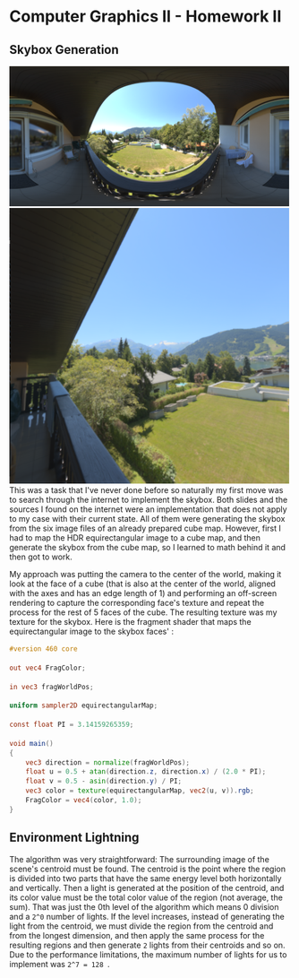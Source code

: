 # Computer Graphics II - Homework II
## Skybox Generation
<img src="Thumersbach.png" alt="Equirectangular HDR Image" width="500"/>
<img src="thumersbach_empty_capture.png" alt="Equirectangular HDR Image" width="500"/>
This was a task that I've never done before so naturally my first move was to search through the internet to implement the skybox. Both slides and the sources I found on the internet were an implementation that does not apply to my case with their current state. All of them were generating the skybox from the six image files of an already prepared cube map. However, first I had to map the HDR equirectangular image to a cube map, and then generate the skybox from the cube map, so I learned to math behind it and then got to work.

My approach was putting the camera to the center of the world, making it look at the face of a cube (that is also at the center of the world, aligned with the axes and has an edge length of 1) and performing an off-screen rendering to capture the corresponding face's texture and repeat the process for the rest of 5 faces of the cube. The resulting texture was my texture for the skybox. Here is the fragment shader that maps the equirectangular image to the skybox faces' : 

```glsl
#version 460 core

out vec4 FragColor;

in vec3 fragWorldPos;

uniform sampler2D equirectangularMap;

const float PI = 3.14159265359;

void main()
{       
    vec3 direction = normalize(fragWorldPos); 
    float u = 0.5 + atan(direction.z, direction.x) / (2.0 * PI);    
    float v = 0.5 - asin(direction.y) / PI;
    vec3 color = texture(equirectangularMap, vec2(u, v)).rgb;
    FragColor = vec4(color, 1.0);
}
```
## Environment Lightning

The algorithm was very straightforward: The surrounding image of the scene's centroid must be found. The centroid is the point where the region is divided into two parts that have the same energy level both horizontally and vertically. Then a light is generated at the position of the centroid, and its color value must be the total color value of the region (not average, the sum). That was just the 0th level of the algorithm which means 0 division and a `2^0` number of lights. If the level increases, instead of generating the light from the centroid, we must divide the region from the centroid and from the longest dimension, and then apply the same process for the resulting regions and then generate `2` lights from their centroids and so on. Due to the performance limitations, the maximum number of lights for us to implement was `2^7 = 128 `. 
